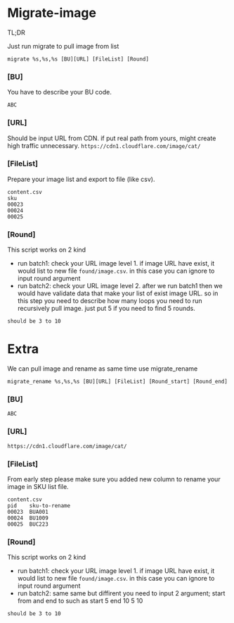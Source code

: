 
# Migrate-image

TL;DR

Just run migrate to pull image from list

```
migrate %s,%s,%s [BU][URL] [FileList] [Round]
```


### [BU]
You have to describe your BU code.
```
ABC
```

### [URL]
Should be input URL from CDN. if put real path from yours, might create high traffic unnecessary.
```https://cdn1.cloudflare.com/image/cat/```

### [FileList]
Prepare your image list and export to file (like csv).
```
content.csv
sku
00023
00024
00025
```

### [Round]
This script works on 2 kind 
- run batch1: check your URL image level 1. if image URL have exist, it would list to new file `found/image.csv`. in this case you can ignore to input round argument
- run batch2: check your URL image level 2. after we run batch1 then we would have validate data that make your list of exist image URL. so in this step you need to describe how many loops you need to run recursively pull image.
just put 
5 
if you need to find 5 rounds.

```
should be 3 to 10
```

# Extra 

We can pull image and rename as same time use migrate_rename

```
migrate_rename %s,%s,%s [BU][URL] [FileList] [Round_start] [Round_end]
```

### [BU]
```
ABC
```

### [URL]
```
https://cdn1.cloudflare.com/image/cat/
```

### [FileList]
From early step please make sure you added new column to rename your image in SKU list file.
```
content.csv
pid    sku-to-rename
00023  BUA001
00024  BU1009
00025  BUC223
```

### [Round]
This script works on 2 kind 
- run batch1: check your URL image level 1. if image URL have exist, it would list to new file `found/image.csv`. in this case you can ignore to input round argument
- run batch2: same same but diffirent you need to input 2 argument; start from and end to such as 
start 5 
end 10
5 10

```
should be 3 to 10
```